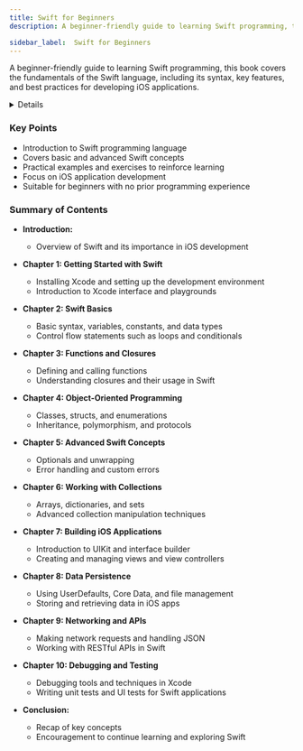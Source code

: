 ```yaml
---
title: Swift for Beginners
description: A beginner-friendly guide to learning Swift programming, this book covers the fundamentals of the Swift language, including its syntax, key features, and best practices for developing iOS applications.

sidebar_label:  Swift for Beginners
---
```


A beginner-friendly guide to learning Swift programming, this book covers the fundamentals of the Swift language, including its syntax, key features, and best practices for developing iOS applications.

<details>

**URL:** https://www.oreilly.com/library/view/swift-for-beginners/9780134289793/

**Published:** 2015  

**Authors:** `Boisy G. Pitre`

**Tags:**  
`Swift`, `Programming`, `iOS Development`, `Beginner Guide`

</details>

### Key Points
- Introduction to Swift programming language
- Covers basic and advanced Swift concepts
- Practical examples and exercises to reinforce learning
- Focus on iOS application development
- Suitable for beginners with no prior programming experience

### Summary of Contents
- **Introduction:** 
  - Overview of Swift and its importance in iOS development
  
- **Chapter 1: Getting Started with Swift**
  - Installing Xcode and setting up the development environment
  - Introduction to Xcode interface and playgrounds

- **Chapter 2: Swift Basics**
  - Basic syntax, variables, constants, and data types
  - Control flow statements such as loops and conditionals

- **Chapter 3: Functions and Closures**
  - Defining and calling functions
  - Understanding closures and their usage in Swift

- **Chapter 4: Object-Oriented Programming**
  - Classes, structs, and enumerations
  - Inheritance, polymorphism, and protocols

- **Chapter 5: Advanced Swift Concepts**
  - Optionals and unwrapping
  - Error handling and custom errors

- **Chapter 6: Working with Collections**
  - Arrays, dictionaries, and sets
  - Advanced collection manipulation techniques

- **Chapter 7: Building iOS Applications**
  - Introduction to UIKit and interface builder
  - Creating and managing views and view controllers

- **Chapter 8: Data Persistence**
  - Using UserDefaults, Core Data, and file management
  - Storing and retrieving data in iOS apps

- **Chapter 9: Networking and APIs**
  - Making network requests and handling JSON
  - Working with RESTful APIs in Swift

- **Chapter 10: Debugging and Testing**
  - Debugging tools and techniques in Xcode
  - Writing unit tests and UI tests for Swift applications

- **Conclusion:** 
  - Recap of key concepts
  - Encouragement to continue learning and exploring Swift

<LinkCard title="Link to Book" href="https://www.oreilly.com/library/view/swift-for-beginners/9780134289793/" />